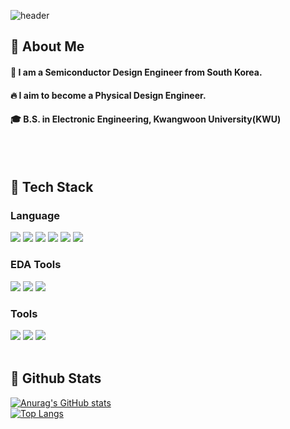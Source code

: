 <div>
  
  <!--Header-->
  ![header](https://capsule-render.vercel.app/api?type=waving&color=gradient&height=300&section=header&text=Good%20to%20see%20you%20%F0%9F%A4%97)
  
</div>

<div>
  <!--Body-->
  
  ## 👀 About Me
  #### :raising_hand: I am a Semiconductor Design Engineer from South Korea.<br/>
  #### :fire: I aim to become a Physical Design Engineer.<br/>
  #### :mortar_board: B.S. in Electronic Engineering, Kwangwoon University(KWU)
  <br/>
  <br/>
  
  ## 🧱 Tech Stack
  ### Language

  <!--c-->
  <img src="https://img.shields.io/badge/C-A8B9CC?style=flat-square&logo=c&logoColor=white"/>
  <!--c++-->
  <img src="https://img.shields.io/badge/C++-00599C?style=flat-square&logo=c&logoColor=white"/>
  <!--Linux-->
  <img src="https://img.shields.io/badge/Linux-FCC624?style=flat-square&logo=Linux&logoColor=white"/>
  <!--Python-->
  <img src="https://img.shields.io/badge/Python-3776AB?style=flat-square&logo=Python&logoColor=white"/>
  <!--Verilog-->
  <img src="https://img.shields.io/badge/Verilog-E34F26?style=flat-square&logo=&logoColor=white"/>
  <!--System Verilog-->
  <img src="https://img.shields.io/badge/System Verilog-1572B6?style=flat-square&logo=&logoColor=white"/>
  <br/>
  
  ### EDA Tools
  <!--Pspice-->
  <img src="https://img.shields.io/badge/Pspice-000000?style=flat-square&logo=Pspice&logoColor=white"/>
  <!--Django-->
  <img src="https://img.shields.io/badge/Django-092E20?style=flat-square&logo=Django&logoColor=white"/>
  <!--React-->
  <img src="https://img.shields.io/badge/React-61DAFB?style=flat-square&logo=React&logoColor=white&Color=white"/>
  <br/>
  
  ### Tools
  <!--Amazon AWS-->
  <img src="https://img.shields.io/badge/Amazon AWS-232F3E?style=flat-square&logo=Amazon AWS&logoColor=white"/>
  <!--Slack-->
  <img src="https://img.shields.io/badge/Slack-4A154B?style=flat-square&logo=Slack&logoColor=white"/>
  <!--MySQL-->
  <img src="https://img.shields.io/badge/MySQL-4479A1?style=flat-square&logo=MySQL&logoColor=white"/>
  <br/>
  <br/>
  
  ## 🤔 Github Stats
  [![Anurag's GitHub stats](https://github-readme-stats.vercel.app/api?username=Jiyu-Kim)](https://github.com/anuraghazra/github-readme-stats)
  <br/>
  [![Top Langs](https://github-readme-stats.vercel.app/api/top-langs/?username=Jiyu-Kim)](https://github.com/anuraghazra/github-readme-stats)
  
</div>

<!--
**Jiyu-Kim/Jiyu-Kim** is a ✨ _special_ ✨ repository because its `README.md` (this file) appears on your GitHub profile.

Here are some ideas to get you started:
- Hi there 👋
- 🔭 I’m currently working on ...
- 🌱 I’m currently learning ...
- 👯 I’m looking to collaborate on ...
- 🤔 I’m looking for help with ...
- 💬 Ask me about ...
- 📫 How to reach me: ...
- 😄 Pronouns: ...
- ⚡ Fun fact: ...
-->
